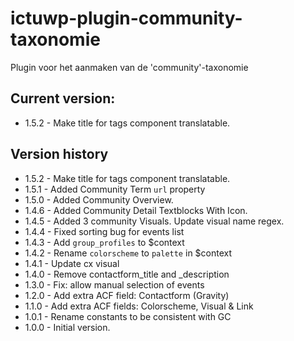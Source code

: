 # ictuwp-plugin-community-taxonomie
Plugin voor het aanmaken van de 'community'-taxonomie


## Current version:
* 1.5.2 - Make title for tags component translatable. 

## Version history
* 1.5.2 - Make title for tags component translatable. 
* 1.5.1 - Added Community Term `url` property
* 1.5.0 - Added Community Overview.
* 1.4.6 - Added Community Detail Textblocks With Icon.
* 1.4.5 - Added 3 community Visuals. Update visual name regex.
* 1.4.4 - Fixed sorting bug for events list
* 1.4.3 - Add `group_profiles` to  $context
* 1.4.2 - Rename `colorscheme` to `palette` in $context
* 1.4.1 - Update cx visual
* 1.4.0 - Remove contactform_title and _description
* 1.3.0 - Fix: allow manual selection of events
* 1.2.0 - Add extra ACF field: Contactform (Gravity)
* 1.1.0 - Add extra ACF fields: Colorscheme, Visual & Link
* 1.0.1 - Rename constants to be consistent with GC
* 1.0.0 - Initial version.
